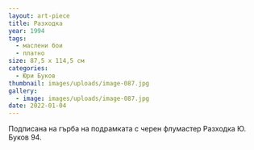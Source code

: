 ```yaml
---
layout: art-piece
title: Разходка
year: 1994
tags:
  - маслени бои
  - платно
size: 87,5 х 114,5 см
categories:
  - Юри Буков
thumbnail: images/uploads/image-087.jpg
gallery:
  - image: images/uploads/image-087.jpg
date: 2022-01-04
---
```

Подписана на гърба на подрамката с черен флумастер Разходка Ю. Буков 94.
